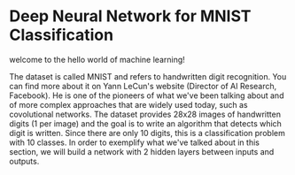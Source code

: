 # Deep Neural Network for MNIST Classification

welcome to the hello world of machine learning!

 The dataset is called MNIST and refers to handwritten digit recognition. You can find more about it on Yann LeCun's website (Director of AI Research, Facebook). He is one of the pioneers of what we've been talking about and of more complex approaches that are widely used today, such as covolutional networks. The dataset provides 28x28 images of handwritten digits (1 per image) and the goal is to write an algorithm that detects which digit is written. Since there are only 10 digits, this is a classification problem with 10 classes. In order to exemplify what we've talked about in this section, we will build a network with 2 hidden layers between inputs and outputs.
